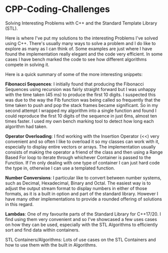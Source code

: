 # CPP-Coding-Challenges
Solving Interesting Problems with C++ and the Standard Template Library (STL).

Here is where I've put my solutions to the interesting Problems I've solved using C++. There's usually many ways to solve a problem and I do like to explore as many as I can think of. Some examples are just where I have found the implementation really elegant and the code very efficient. In some cases I have bench marked the code to see how different algorithms compete in solving it.

Here is a quick summary of some of the more interesting snippets:

<b>Fibonacci Sequences</b>: I initially found that producing the Fibonacci Sequences using recursion was fairly straight forward but I was unhappy with the time taken (45 ms) to produce the first 10 digits. I suspected this was due to the way the Fib function was being called so frequently that the time taken to push and pop the stack frames became significant. So in my second attempt I wrapped my algorithm into a single function and found I could reproduce the first 10 digits of the sequence in just 6ms, almost ten times faster. I used my own bench marking tool to detect how long each algorithm had taken.

<b>Operator Overloading</b>: I find working with the Insertion Operator (<<) very convenient and so often I like to overload it so my classes can work with it, especially to display entire vectors or arrays. The implementation usually consists of making the operator a friend of the class and then using a Range Based For loop to iterate through whichever Container is passed to the Function. If I'm only dealing with one type of container I can just hard code the type in, otherwise I can use a templated function.

<b>Number Conversions</b>: I particular like to convert between number systems, such as Decimal, Hexadecimal, Binary and Octal. The easiest way is to adjust the output stream format to display numbers in either of those formats, as it is a built in option and part of the standard library. However I have many other implementations to provide a rounded offering of solutions in this regard. 

<b>Lambdas</b>: One of my favourite parts of the Standard Library for C++17/20. I find using them very convenient and so I've showcased a few uses cases on how they can be used, especially with the STL Algorithms to efficiently sort and find data within containers.

STL Containers/Algorithms: Lots of use cases on the STL Containers and how to use them with the built in Algorithms. 
